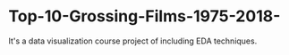 # Top-10-Grossing-Films-1975-2018-
It's a data visualization course project of including EDA techniques. 
